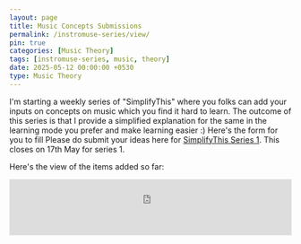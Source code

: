 ```yaml
---
layout: page
title: Music Concepts Submissions 
permalink: /instromuse-series/view/
pin: true
categories: [Music Theory]
tags: [instromuse-series, music, theory]
date: 2025-05-12 00:00:00 +0530
type: Music Theory
---
```


I'm starting a weekly series of "SimplifyThis" where you folks can add your inputs on concepts on music which you find it hard to learn. The outcome of this series is that I provide a simplified explanation for the same in the learning mode you prefer and make learning easier :)
Here's the form for you to fill 
Please do submit your ideas here for [SimplifyThis Series 1](https://docs.google.com/forms/d/e/1FAIpQLScUWHoqH0lkCoM0AAq0nk-g-mvjI7HEKlYibq1EZJZEC1bfrA/viewform). This closes on 17th May for series 1.

Here's the view of the items added so far:

<iframe src="https://understood-raclette-d73.notion.site/ebd/1f18814487d780ac80eefe1873741fa7?v=1f18814487d780268ff1000cf2f1eb71&hide-header=true&hide-share=true" width="100%" height="100vh" frameborder="0" allowfullscreen />
